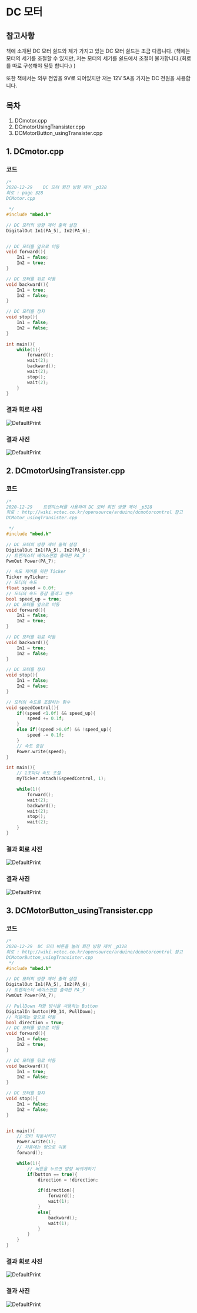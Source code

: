 # DC 모터

## 참고사항

책에 소개된 DC 모터 쉴드와 제가 가지고 있는 DC 모터 쉴드는 조금 다릅니다. (책에는 모터의 세기를 조절할 수 있지만, 저는 모터의 세기를 쉴드에서 조절이 불가합니다.(회로를 따로 구성해야 될듯 합니다.) )

또한 책에서는 외부 전압을 9V로 되어있지만 저는 12V 5A을 가지는 DC 전원을 사용합니다.

## 목차
1. DCmotor.cpp
2. DCmotorUsingTransister.cpp
3. DCMotorButton_usingTransister.cpp
## 1. DCmotor.cpp

### 코드
```c++
/*
2020-12-29    DC 모터 회전 방향 제어 _p328
회로 : page 328
DCMotor.cpp

 */
#include "mbed.h"

// DC 모터의 방향 제어 출력 설정
DigitalOut In1(PA_5), In2(PA_6);


// DC 모터를 앞으로 이동
void forward(){
    In1 = false;
    In2 = true;
}

// DC 모터를 뒤로 이동
void backward(){
    In1 = true;
    In2 = false;
}

// DC 모터를 정지
void stop(){
    In1 = false;
    In2 = false;
}

int main(){
    while(1){
        forward();
        wait(2);
        backward();
        wait(2);
        stop();
        wait(2);
    }
}

```

### 결과 회로 사진
![DefaultPrint](https://github.com/HongyeongJu/MbedCode/blob/master/Chapter06_DC%20%EB%AA%A8%ED%84%B0/1_DCmotor_circuit.jpg)
### 결과 사진
![DefaultPrint](https://github.com/HongyeongJu/MbedCode/blob/master/Chapter06_DC%20%EB%AA%A8%ED%84%B0/1_DCmotor_picture.jpg)


## 2. DCmotorUsingTransister.cpp

### 코드
```c++
/*
2020-12-29    트랜지스터를 사용하여 DC 모터 회전 방향 제어 _p328
회로 : http://wiki.vctec.co.kr/opensource/arduino/dcmotorcontrol 참고
DCMotor_usingTransister.cpp

 */
#include "mbed.h"

// DC 모터의 방향 제어 출력 설정
DigitalOut In1(PA_5), In2(PA_6);
// 트랜지스터 베이스전압 출력핀 PA_7
PwmOut Power(PA_7);

// 속도 제어를 위한 Ticker
Ticker myTicker;
// 모터의 속도
float speed = 0.0f;
// 모터의 속도 증감 플래그 변수
bool speed_up = true;
// DC 모터를 앞으로 이동
void forward(){
    In1 = false;
    In2 = true;
}

// DC 모터를 뒤로 이동
void backward(){
    In1 = true;
    In2 = false;
}

// DC 모터를 정지
void stop(){
    In1 = false;
    In2 = false;
}

// 모터의 속도를 조절하는 함수
void speedControl(){
    if((speed <1.0f) && speed_up){
        speed += 0.1f;
    }
    else if((speed >0.0f) && !speed_up){
        speed -= 0.1f;
    }
    // 속도 증감
    Power.write(speed);
}

int main(){
    // 1초마다 속도 조절
    myTicker.attach(&speedControl, 1);

    while(1){
        forward();
        wait(2);
        backward();
        wait(2);
        stop();
        wait(2);
    }
}


```

### 결과 회로 사진
![DefaultPrint](https://github.com/HongyeongJu/MbedCode/blob/master/Chapter06_DC%20%EB%AA%A8%ED%84%B0/2_DCmotorUsingTransiter_circuit.jpg)
### 결과 사진
![DefaultPrint](https://github.com/HongyeongJu/MbedCode/blob/master/Chapter06_DC%20%EB%AA%A8%ED%84%B0/2_DCmotorUsingTransiter_picture.jpg)


## 3. DCMotorButton_usingTransister.cpp

### 코드
```c++
/*
2020-12-29  DC 모터 버튼을 눌러 회전 방향 제어 _p328
회로 : http://wiki.vctec.co.kr/opensource/arduino/dcmotorcontrol 참고
DCMotorButton_usingTransister.cpp
 */
#include "mbed.h"

// DC 모터의 방향 제어 출력 설정
DigitalOut In1(PA_5), In2(PA_6);
// 트랜지스터 베이스전압 출력핀 PA_7
PwmOut Power(PA_7);

// PullDown 저항 방식을 사용하는 Button
DigitalIn button(PD_14, PullDown);
// 처음에는 앞으로 이동
bool direction = true;
// DC 모터를 앞으로 이동
void forward(){
    In1 = false;
    In2 = true;
}

// DC 모터를 뒤로 이동
void backward(){
    In1 = true;
    In2 = false;
}

// DC 모터를 정지
void stop(){
    In1 = false;
    In2 = false;
}


int main(){
    // 모터 작동시키기
    Power.write(1);
    // 처음에는 앞으로 이동
    forward();

    while(1){
        // 버튼을 누르면 방향 바뀌게하기
        if(button == true){
            direction = !direction;

            if(direction){
                forward();
                wait(1);
            }
            else{
                backward();
                wait(1);
            }
        }
    }
}

```

### 결과 회로 사진
![DefaultPrint](https://github.com/HongyeongJu/MbedCode/blob/master/Chapter06_DC%20%EB%AA%A8%ED%84%B0/2_DCmotorUsingTransiter_circuit.jpg)
### 결과 사진
![DefaultPrint](https://github.com/HongyeongJu/MbedCode/blob/master/Chapter06_DC%20%EB%AA%A8%ED%84%B0/2_DCmotorUsingTransiter_picture.jpg)
